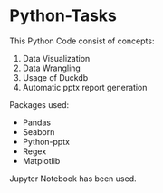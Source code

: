 # Python-Tasks
This Python Code consist of concepts:
1) Data Visualization
2) Data Wrangling
3) Usage of Duckdb
4) Automatic pptx report generation 

Packages used:
* Pandas
* Seaborn
* Python-pptx
* Regex
* Matplotlib

Jupyter Notebook has been used.
